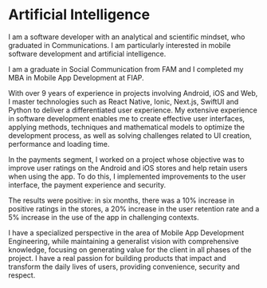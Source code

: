 # Artificial Intelligence 

I am a software developer with an analytical and scientific mindset, who graduated in Communications. I am particularly interested in mobile software development and artificial intelligence.

I am a graduate in Social Communication from FAM and I completed my MBA in Mobile App Development at FIAP.

With over 9 years of experience in projects involving Android, iOS and Web, I master technologies such as React Native, Ionic, Next.js, SwiftUI and Python to deliver a differentiated user experience. My extensive experience in software development enables me to create effective user interfaces, applying methods, techniques and mathematical models to optimize the development process, as well as solving challenges related to UI creation, performance and loading time.

In the payments segment, I worked on a project whose objective was to improve user ratings on the Android and iOS stores and help retain users when using the app. To do this, I implemented improvements to the user interface, the payment experience and security.

The results were positive: in six months, there was a 10% increase in positive ratings in the stores, a 20% increase in the user retention rate and a 5% increase in the use of the app in challenging contexts.

I have a specialized perspective in the area of Mobile App Development Engineering, while maintaining a generalist vision with comprehensive knowledge, focusing on generating value for the client in all phases of the project. I have a real passion for building products that impact and transform the daily lives of users, providing convenience, security and respect.

